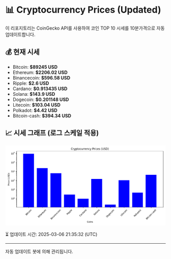 
# 📊 Cryptocurrency Prices (Updated)

이 리포지토리는 CoinGecko API를 사용하여 코인 TOP 10 시세를 10분가격으로 자동 업데이트합니다.

## 💰 현재 시세
- Bitcoin: **$89245 USD**
- Ethereum: **$2206.02 USD**
- Binancecoin: **$596.58 USD**
- Ripple: **$2.6 USD**
- Cardano: **$0.913435 USD**
- Solana: **$143.9 USD**
- Dogecoin: **$0.201148 USD**
- Litecoin: **$103.04 USD**
- Polkadot: **$4.42 USD**
- Bitcoin-cash: **$394.34 USD**

## 📈 시세 그래프 (로그 스케일 적용)
![Crypto Prices](crypto_prices.png)

⏳ 업데이트 시간: 2025-03-06 21:35:32 (UTC)

---
자동 업데이트 봇에 의해 관리됩니다.
